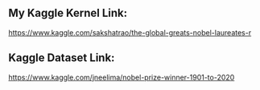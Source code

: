## My Kaggle Kernel Link:
https://www.kaggle.com/sakshatrao/the-global-greats-nobel-laureates-r

## Kaggle Dataset Link:
https://www.kaggle.com/jneelima/nobel-prize-winner-1901-to-2020
